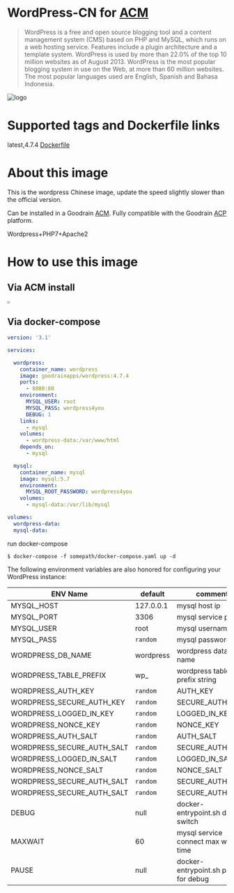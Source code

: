 # WordPress-CN for [ACM](http://app.goodrain.com/detail/16/)
> WordPress is a free and open source blogging tool and a content management system (CMS) based on PHP and MySQL, which runs on a web hosting service. Features include a plugin architecture and a template system. WordPress is used by more than 22.0% of the top 10 million websites as of August 2013. WordPress is the most popular blogging system in use on the Web, at more than 60 million websites. The most popular languages used are English, Spanish and Bahasa Indonesia.

![logo](http://app.goodrain.com/data/media/logo/3c93860313c244d9a23c8445868f2b61.png)


# Supported tags and Dockerfile links

latest,4.7.4 [Dockerfile](https://github.com/goodrain-apps/wordpress/blob/master/Dockerfile)


# About this image
This is the wordpress Chinese image, update the speed slightly slower than the official version.

Can be installed in a Goodrain [ACM](http://app.goodrain.com/detail/16/). Fully compatible with the Goodrain [ACP](https://www.goodrain.com/ACP.html) platform.

Wordpress+PHP7+Apache2

# How to use this image

## Via ACM install
<a href="http://app.goodrain.com/detail/16/"><img src="http://ojfzu47n9.bkt.clouddn.com/20170603149648873351323.png" style="zoom:40%" /></a>

## Via docker-compose


```yaml
version: '3.1'

services:

  wordpress:
    container_name: wordpress
    image: goodrainapps/wordpress:4.7.4
    ports:
      - 8080:80
    environment:
      MYSQL_USER: root
      MYSQL_PASS: wordpress4you
      DEBUG: 1
    links:
      - mysql
    volumes:
      - wordpress-data:/var/www/html
    depends_on:
      - mysql

  mysql:
    container_name: mysql
    image: mysql:5.7
    environment:
      MYSQL_ROOT_PASSWORD: wordpress4you
    volumes:
      - mysql-data:/var/lib/mysql

volumes:
  wordpress-data:
  mysql-data:
```

run docker-compose
```
$ docker-compose -f somepath/docker-compose.yaml up -d
```

The following environment variables are also honored for configuring your WordPress instance:

| ENV Name                   | default   | comment                              |
| -------------------------- | --------- | ------------------------------------ |
| MYSQL_HOST                 | 127.0.0.1 | mysql host ip                        |
| MYSQL_PORT                 | 3306      | mysql service port                   |
| MYSQL_USER                 | root      | mysql username                       |
| MYSQL_PASS                 | `random`  | mysql password                       |
| WORDPRESS_DB_NAME          | wordpress | wordpress database name              |
| WORDPRESS_TABLE_PREFIX     | wp_       | wordpress table prefix string        |
| WORDPRESS_AUTH_KEY         | `random`  | AUTH_KEY                             |
| WORDPRESS_SECURE_AUTH_KEY  | `random`  | SECURE_AUTH_KEY                      |
| WORDPRESS_LOGGED_IN_KEY    | `random`  | LOGGED_IN_KEY                        |
| WORDPRESS_NONCE_KEY        | `random`  | NONCE_KEY                            |
| WORDPRESS_AUTH_SALT        | `random`  | AUTH_SALT                            |
| WORDPRESS_SECURE_AUTH_SALT | `random`  | SECURE_AUTH_SALT                     |
| WORDPRESS_LOGGED_IN_SALT   | `random`  | LOGGED_IN_SALT                       |
| WORDPRESS_NONCE_SALT       | `random`  | NONCE_SALT                           |
| WORDPRESS_SECURE_AUTH_SALT | `random`  | SECURE_AUTH_SALT                     |
| WORDPRESS_SECURE_AUTH_SALT | `random`  | SECURE_AUTH_SALT                     |
| DEBUG                      | null      | docker-entrypoint.sh debug switch    |
| MAXWAIT                    | 60        | mysql service connect max wait time  |
| PAUSE                      | null      | docker-entrypoint.sh pause for debug |
